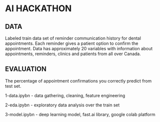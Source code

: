 # AI HACKATHON
## DATA
Labeled train data set of reminder communication history for dental appointments. 
Each reminder gives a patient option to confirm the appointment.
Data has approximately 20 variables with information about appointments, reminders, clinics and patients from all over Canada.

## EVALUATION
The percentage of appointment confirmations you correctly predict from test set.

1-data.ipybn  - data gathering, cleaning, feature engineering

2-eda.ipybn   - exploratory data analysis over the train set

3-model.ipybn - deep learning model, fast.ai library, google colab platform
